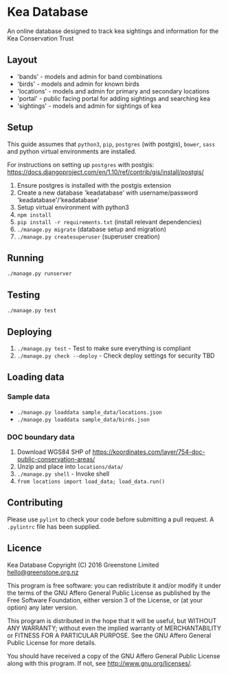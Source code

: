 # Kea Database
An online database designed to track kea sightings and information for the Kea Conservation Trust


## Layout
* 'bands' - models and admin for band combinations
* 'birds' - models and admin for known birds
* 'locations' - models and admin for primary and secondary locations
* 'portal' - public facing portal for adding sightings and searching kea
* 'sightings' - models and admin for sightings of kea


## Setup
This guide assumes that `python3`, `pip`, `postgres` (with postgis), `bower`, `sass` and python
virtual environments are installed.

For instructions on setting up `postgres` with postgis:
<https://docs.djangoproject.com/en/1.10/ref/contrib/gis/install/postgis/>

1. Ensure postgres is installed with the postgis extension
2. Create a new database 'keadatabase' with username/password 'keadatabase'/'keadatabase'
3. Setup virtual environment with python3
4. `npm install`
5. `pip install -r requirements.txt` (install relevant dependencies)
6. `./manage.py migrate` (database setup and migration)
7. `./manage.py createsuperuser` (superuser creation)


## Running
`./manage.py runserver`


## Testing
`./manage.py test`


## Deploying
1. `./manage.py test` - Test to make sure everything is compliant
2. `./manage.py check --deploy` - Check deploy settings for security
TBD


## Loading data
### Sample data
* `./manage.py loaddata sample_data/locations.json`
* `./manage.py loaddata sample_data/birds.json`


### DOC boundary data
1. Download WGS84 SHP of <https://koordinates.com/layer/754-doc-public-conservation-areas/>
2. Unzip and place into `locations/data/`
3. `./manage.py shell` - Invoke shell
4. `from locations import load_data; load_data.run()`


## Contributing
Please use `pylint` to check your code before submitting a pull request.
A `.pylintrc` file has been supplied.


## Licence
Kea Database
Copyright (C) 2016 Greenstone Limited <hello@greenstone.org.nz>

This program is free software: you can redistribute it and/or modify
it under the terms of the GNU Affero General Public License as published by
the Free Software Foundation, either version 3 of the License, or
(at your option) any later version.

This program is distributed in the hope that it will be useful,
but WITHOUT ANY WARRANTY; without even the implied warranty of
MERCHANTABILITY or FITNESS FOR A PARTICULAR PURPOSE.  See the
GNU Affero General Public License for more details.

You should have received a copy of the GNU Affero General Public License
along with this program.  If not, see <http://www.gnu.org/licenses/>.
